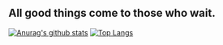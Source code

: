 ## All good things come to those who wait.

[![Anurag's github stats](https://github-readme-stats.vercel.app/api?username=vran-dev&hide_title=true)](https://blog.cc1234.cc)
[![Top Langs](https://github-readme-stats.vercel.app/api/top-langs/?username=vran-dev&layout=compact&langs_count=6&exclude_repo=vran-dev.github.io)](https://github.com/vran-dev)
